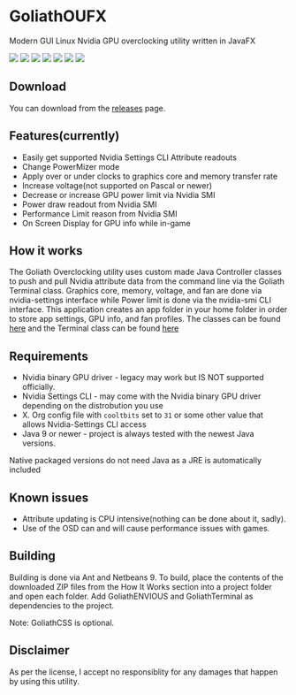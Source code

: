 # GoliathOUFX
Modern GUI Linux Nvidia GPU overclocking utility written in JavaFX

![](https://user-images.githubusercontent.com/10172435/48668265-da270700-eaae-11e8-9caf-b06eb6351946.png)
![](https://user-images.githubusercontent.com/10172435/48668266-da270700-eaae-11e8-95dc-a8df46b83d3e.png)
![](https://user-images.githubusercontent.com/10172435/48668267-da270700-eaae-11e8-9337-e657f019b9da.png)
![](https://user-images.githubusercontent.com/10172435/48668268-da270700-eaae-11e8-9990-10ff40add26e.png)
![](https://user-images.githubusercontent.com/10172435/48668269-dabf9d80-eaae-11e8-9f55-7e444671de8d.png)
![](https://user-images.githubusercontent.com/10172435/48668270-dabf9d80-eaae-11e8-9b23-3400ff7f6f3b.png)
![](https://user-images.githubusercontent.com/10172435/48668271-dabf9d80-eaae-11e8-86cf-f6f26b84d0aa.png)


## Download
You can download from the [releases](https://github.com/BlueGoliath/GoliathOUFX/releases) page.

## Features(currently)
* Easily get supported Nvidia Settings CLI Attribute readouts
* Change PowerMizer mode
* Apply over or under clocks to graphics core and memory transfer rate
* Increase voltage(not supported on Pascal or newer)
* Decrease or increase GPU power limit via Nvidia SMI
* Power draw readout from Nvidia SMI
* Performance Limit reason from Nvidia SMI
* On Screen Display for GPU info while in-game

## How it works
The Goliath Overclocking utility uses custom made Java Controller classes to push and pull Nvidia attribute data from the command line via the Goliath Terminal class. Graphics core, memory, voltage, and fan are done via nvidia-settings interface while Power limit is done via the nvidia-smi CLI interface. 
This application creates an app folder in your home folder in order to store app settings, GPU info, and fan profiles.
The classes can be found [here](https://github.com/BlueGoliath/GoliathENVIOUS) and the Terminal class can be found [here](https://github.com/BlueGoliath/GoliathTerminal)

## Requirements

* Nvidia binary GPU driver - legacy may work but IS NOT supported officially.
* Nvidia Settings CLI - may come with the Nvidia binary GPU driver depending on the distrobution you use
* X. Org config file with `cooltbits` set to `31` or some other value that allows Nvidia-Settings CLI access
* Java 9 or newer - project is always tested with the newest Java versions.

Native packaged versions do not need Java as a JRE is automatically included

## Known issues
* Attribute updating is CPU intensive(nothing can be done about it, sadly).
* Use of the OSD can and will cause performance issues with games.

## Building
Building is done via Ant and Netbeans 9. To build, place the contents of the downloaded ZIP files from the How It Works section into a project folder and open each folder. Add GoliathENVIOUS and GoliathTerminal as dependencies to the project.

Note: GoliathCSS is optional.

## Disclaimer

As per the license, I accept no responsiblity for any damages that happen by using this utility.
